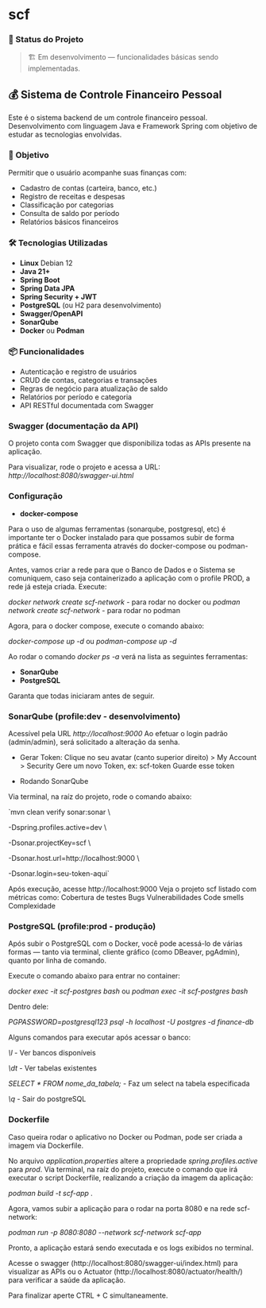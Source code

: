# scf

### 🚀 Status do Projeto

> 🏗️ Em desenvolvimento — funcionalidades básicas sendo implementadas.

## 💰 Sistema de Controle Financeiro Pessoal

Este é o sistema backend de um controle financeiro pessoal. Desenvolvimento com linguagem Java e Framework Spring com objetivo de estudar as tecnologias envolvidas.

### 🎯 Objetivo

Permitir que o usuário acompanhe suas finanças com:

* Cadastro de contas (carteira, banco, etc.)
* Registro de receitas e despesas
* Classificação por categorias
* Consulta de saldo por período
* Relatórios básicos financeiros

### 🛠️ Tecnologias Utilizadas

* **Linux** Debian 12
* **Java 21+**
* **Spring Boot**
* **Spring Data JPA**
* **Spring Security + JWT**
* **PostgreSQL** (ou H2 para desenvolvimento)
* **Swagger/OpenAPI**
* **SonarQube**
* **Docker** ou **Podman**

### 📦 Funcionalidades

* Autenticação e registro de usuários
* CRUD de contas, categorias e transações
* Regras de negócio para atualização de saldo
* Relatórios por período e categoria
* API RESTful documentada com Swagger

### Swagger (documentação da API)

O projeto conta com Swagger que disponibiliza todas as APIs presente na aplicação.

Para visualizar, rode o projeto e acessa a URL: <i>http://localhost:8080/swagger-ui.html</i>

### Configuração

* **docker-compose**

Para o uso de algumas ferramentas (sonarqube, postgresql, etc) é importante ter o Docker instalado para que possamos subir de forma prática e fácil essas ferramenta através do docker-compose ou podman-compose.

Antes, vamos criar a rede para que o Banco de Dados e o Sistema se comuniquem, caso seja containerizado a aplicação com o profile PROD, a rede já esteja criada. Execute:

<i>docker network create scf-network</i> - para rodar no docker
ou
<i>podman network create scf-network</i> - para rodar no podman

Agora, para o docker compose, execute o comando abaixo:

<i>docker-compose up -d</i>
ou
<i>podman-compose up -d</i>

Ao rodar o comando <i>docker ps -a</i> verá na lista as seguintes ferramentas:
* **SonarQube**
* **PostgreSQL**

Garanta que todas iniciaram antes de seguir.

### SonarQube (profile:dev - desenvolvimento)

Acessível pela URL <i>http://localhost:9000</i>
Ao efetuar o login padrão (admin/admin), será solicitado a alteração da senha.

* Gerar Token:
Clique no seu avatar (canto superior direito) > My Account > Security
Gere um novo Token, ex: scf-token
Guarde esse token

* Rodando SonarQube

Via terminal, na raíz do projeto, rode o comando abaixo:

`mvn clean verify sonar:sonar \

  -Dspring.profiles.active=dev \

  -Dsonar.projectKey=scf \

  -Dsonar.host.url=http://localhost:9000 \

  -Dsonar.login=seu-token-aqui`

Após execução, acesse http://localhost:9000
Veja o projeto scf listado com métricas como:
    Cobertura de testes
    Bugs
    Vulnerabilidades
    Code smells
    Complexidade


### PostgreSQL (profile:prod - produção)

Após subir o PostgreSQL com o Docker, você pode acessá-lo de várias formas — tanto via terminal, cliente gráfico (como DBeaver, pgAdmin), quanto por linha de comando.

Execute o comando abaixo para entrar no container:

<i>docker exec -it scf-postgres bash</i>
ou
<i>podman exec -it scf-postgres bash</i>

Dentro dele:

<i>PGPASSWORD=postgresql123 psql -h localhost -U postgres -d finance-db</i>

Alguns comandos para executar após acessar o banco:

<i>\l</i> - Ver bancos disponíveis

<i>\dt</i> - Ver tabelas existentes

<i>SELECT * FROM nome_da_tabela;</i> - Faz um select na tabela especificada

<i>\q</i> - Sair do postgreSQL

### Dockerfile

Caso queira rodar o aplicativo no Docker ou Podman, pode ser criada a imagem via Dockerfile.

No arquivo <i>application.properties</i> altere a propriedade <i>spring.profiles.active</i> para <i>prod</i>.
Via terminal, na raíz do projeto, execute o comando que irá executar o script Dockerfile, realizando a criação da imagem da aplicação:

<i>podman build -t scf-app .</i>

Agora, vamos subir a aplicação para o rodar na porta 8080 e na rede scf-network:

<i>podman run -p 8080:8080 --network scf-network scf-app</i>

Pronto, a aplicação estará sendo executada e os logs exibidos no terminal.

Acesse o swagger (http://localhost:8080/swagger-ui/index.html)  para visualizar as APIs ou o Actuator (http://localhost:8080/actuator/health/) para verificar a saúde da aplicação.

Para finalizar aperte </i>CTRL + C</i> simultaneamente. 